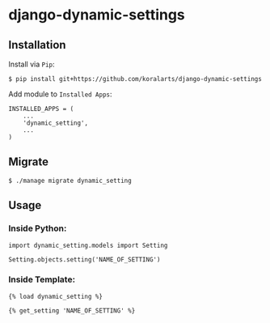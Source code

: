 django-dynamic-settings
=======================

## Installation

Install via `Pip`:

```
$ pip install git+https://github.com/koralarts/django-dynamic-settings
```

Add module to `Installed Apps`:

```
INSTALLED_APPS = (
	...
	'dynamic_setting',
	...
)
```

## Migrate

```
$ ./manage migrate dynamic_setting
```

## Usage

### Inside Python:
```
import dynamic_setting.models import Setting

Setting.objects.setting('NAME_OF_SETTING')
```

### Inside Template:
```
{% load dynamic_setting %}

{% get_setting 'NAME_OF_SETTING' %}
```
